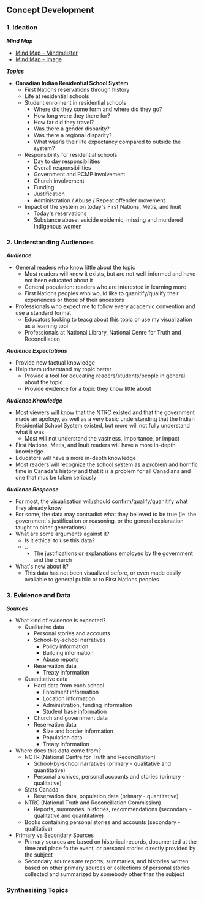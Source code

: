 ## Concept Development

### 1. Ideation
***Mind Map***
* [Mind Map - Mindmeister](https://mm.tt/842499379?t=MQToixeKBh)
* [Mind Map - Image](https://github.com/svickars/thesis/blob/master/writing/mindMap.png)


***Topics***
* **Canadian Indian Residential School System**
    *  First Nations reservations through history
    *  Life at residential schools
    *  Student enrolment in residential schools
        *  Where did they come form and where did they go?
        *  How long were they there for?
        *  How far did they travel?
        *  Was there a gender disparity?
        *  Was there a regional disparity?
        *  What was/is their life expectancy compared to outside the system?
    *  Responsibility for residential schools
        *  Day to day responsibilities
        *  Overall responsibilities
        *  Government and RCMP involvement
        *  Church involvement
        *  Funding
        *  Justification
        *  Administration / Abuse / Repeat offender movement
    *  Impact of the system on today's First Nations, Metis, and Inuit
        *  Today's reservations
        *  Substance abuse, suicide epidemic, missing and murdered Indigenous women


### 2. Understanding Audiences
***Audience***
* General readers who know little about the topic
    *  Most readers will know it exists, but are not well-informed and have not been educated about it
    *  General population: readers who are interested in learning more
    *  First Nations peoples who would like to quanitify/qualify their experiences or those of their ancestors
*  Professionals who expect me to follow every academic convention and use a standard format
    *  Educators looking to teacg about this topic or use my visualization as a learning tool
    *  Professionals at National Library, National Cenre for Truth and Reconciliation
    

***Audience Expectations***
* Provide new factual knowledge
* Help them udnerstand my topic better
    *  Provide a tool for educating readers/students/people in general about the topic
    *  Provide evidence for a topic they know little about


***Audience Knowledge***
* Most viewers will know that the NTRC existed and that the government made an apology, as well as a very basic understanding that the Indian Residential School System existed, but more will not fully understand what it was
    *  Most will not understand the vastness, importance, or impact
* First Nations, Metis, and Inuit readers will have a more in-depth knowledge
* Educators will have a more in-depth knowledge
* Most readers will recognize the school system as a problem and horrific time in Canada's history and that it is a problem for all Canadians and one that mus be taken seriously
 

***Audience Response***
* For most, the visualization will/should confirm/qualify/quanitify what they already know
* For some, the data may contradict what they believed to be true (ie. the government's justification or reasoning, or the general explanation taught to older generations)
* What are some arguments against it?
    *  Is it ethical to use this data?
    *  ..
        *  The justifications or explanations employed by the government and the church
*  What's new about it?
    *  This data has not been visualized before, or even made easily available to general public or to First Nations peoples


### 3. Evidence and Data
***Sources***
* What kind of evidence is expected?
    *  Qualitative data
        *  Personal stories and accounts
        *  School-by-school narratives
            *  Policy information
            *  Building information
            *  Abuse reports
        *  Reservation data
            *  Treaty information
    *  Quantitative data
        *  Hard data from each school
            *  Enrolment information
            *  Location information
            *  Administration, funding information
            *  Student base information
        *  Church and government data
        *  Reservation data
            *  Size and border information
            *  Population data
            *  Treaty information
* Where does this data come from?
    *  NCTR (National Centre for Truth and Reconciliation)
        *  School-by-school narratives (primary - qualitative and quantitative)
        *  Personal archives, personal accounts and stories (primary - qualitative)
    *  Stats Canada
        *  Reservation data, population data (primary - quantitative)
    *  NTRC (National Truth and Reconciliation Commission)
        *  Reports, summaries, histories, recommendations (secondary - qualitative and quantitative)
    *  Books containing personal stories and accounts (secondary - qualitative)
*  Primary vs Secondary Sources
    *  Primary sources are based on historical records, documented at the time and place fo the event, or personal stories directly provided by the subject
    *  Secondary sources are reports, summaries, and histories written based on other primary sources or collections of personal stories collected and summarized by somebody other than the subject


### Synthesising Topics